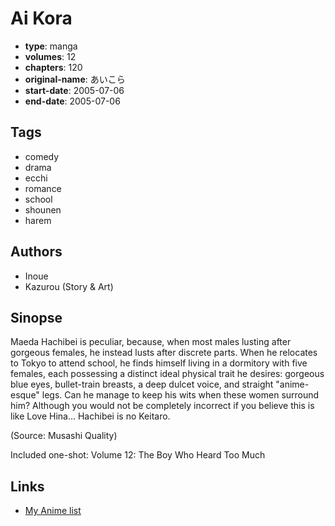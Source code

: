 # Ai Kora

-   **type**: manga
-   **volumes**: 12
-   **chapters**: 120
-   **original-name**: あいこら
-   **start-date**: 2005-07-06
-   **end-date**: 2005-07-06

## Tags

-   comedy
-   drama
-   ecchi
-   romance
-   school
-   shounen
-   harem

## Authors

-   Inoue
-   Kazurou (Story & Art)

## Sinopse

Maeda Hachibei is peculiar, because, when most males lusting after gorgeous females, he instead lusts after discrete parts. When he relocates to Tokyo to attend school, he finds himself living in a dormitory with five females, each possessing a distinct ideal physical trait he desires: gorgeous blue eyes, bullet-train breasts, a deep dulcet voice, and straight "anime-esque" legs. Can he manage to keep his wits when these women surround him? Although you would not be completely incorrect if you believe this is like Love Hina… Hachibei is no Keitaro.

(Source: Musashi Quality)

Included one-shot:
Volume 12: The Boy Who Heard Too Much

## Links

-   [My Anime list](https://myanimelist.net/manga/615/Ai_Kora)
